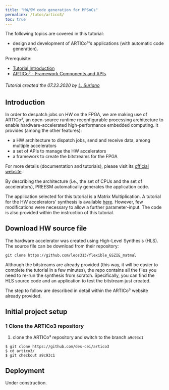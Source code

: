 ```yaml
---
title: "HW/SW code generation for MPSoCs"
permalink: /tutos/artico3/
toc: true
---
```


The following topics are covered in this tutorial:

* design and development of ARTICo³'s applications (with automatic code generation).

Prerequisite: 

* [Tutorial Introduction](/tutos/intro)
* [ARTICo³ - Framework Components and APIs](https://des-cei.github.io/tools/artico3).

###### Tutorial created the 07.23.2020 by [L. Suriano](mailto:leonardo.suriano@upm.es)

## Introduction

In order to despatch jobs on HW on the FPGA, we are making use of ARTICo³, an open-source runtime reconfigurable processing architecture to enable hardware-accelerated high-performance embedded computing. It provides (among the other features):

 * a HW architecture to dispatch jobs, send and receive data,  among multiple accelerators
 * a set of APIs to manage the HW accelerators
 * a framework to create the bitstreams for the FPGA 
 
 For more details (documentation and tutorials), please visit its [official website](https://des-cei.github.io/tools/artico3).

By describing the architecture (i.e., the set of CPUs and the set of accelerators), PREESM automatically generates the application code.

The application selected for this tutorial is a Matrix Multiplication. A tutorial for the HW accelerators' synthesis is available [here](https://des-cei.github.io/tools/artico3/tutorials/matmul). However, few modifications were necessary to allow a further parameter-input. The code is also provided within the instruction of this tutorial.

## Download HW source file

The hardware accelerator was created using High-Level Synthesis (HLS).  The source file can be download from their repository:

```
git clone https://github.com/leos313/flexible_GSZIE_matmul

```

Although the bitstreams are already provided (this way, it will be easier to complete the tutorial in a few minutes), the repo contains all the files you need to re-run the synthesis from scratch. Specifically, you can find the HLS source code and an application to test the bitstream just created.

The step to follow are described in detail within the ARTICo³ website already provided.

## Initial project setup

### 1 Clone the ARTICo3 repository

 1. clone the ARTICo³ repository and switch to the branch `a9c93c1`
 
 ``` 
$ git clone https://github.com/des-cei/artico3
$ cd artico3/
$ git checkout a9c93c1
 ```

## Deployment

Under construction.